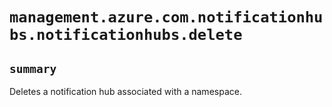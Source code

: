 # `management.azure.com.notificationhubs.notificationhubs.delete`

## `summary`
Deletes a notification hub associated with a namespace.


